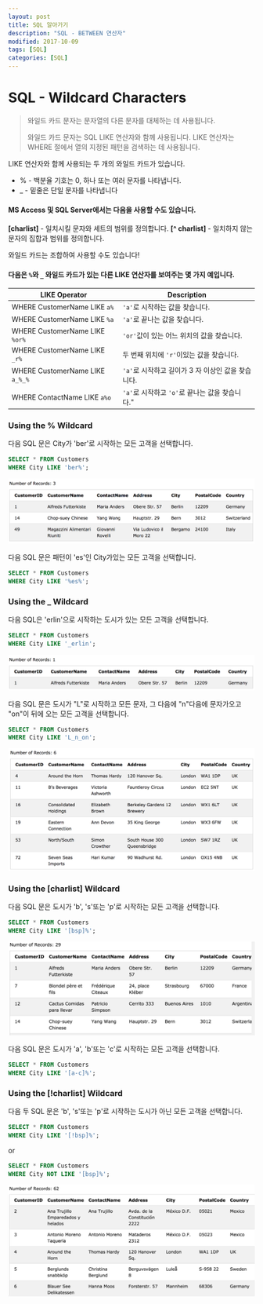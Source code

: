 ```yaml
---
layout: post
title: SQL 알아가기
description: "SQL - BETWEEN 연산자"
modified: 2017-10-09
tags: [SQL]
categories: [SQL]
---
```


# SQL - Wildcard Characters

>와일드 카드 문자는 문자열의 다른 문자를 대체하는 데 사용됩니다. 
>
>와일드 카드 문자는 SQL LIKE 연산자와 함께 사용됩니다. LIKE 연산자는 WHERE 절에서 열의 지정된 패턴을 검색하는 데 사용됩니다. 

LIKE 연산자와 함께 사용되는 두 개의 와일드 카드가 있습니다. 

 - % - 백분율 기호는 0, 하나 또는 여러 문자를 나타냅니다. 
 - _ - 밑줄은 단일 문자를 나타냅니다


#### MS Access 및 SQL Server에서는 다음을 사용할 수도 있습니다. 

**[charlist]** - 일치시킬 문자와 세트의 범위를 정의합니다.
**[^ charlist]** - 일치하지 않는 문자의 집합과 범위를 정의합니다.

와일드 카드는 조합하여 사용할 수도 있습니다! 

#### 다음은 `%`와 `_` 와일드 카드가 있는 다른 LIKE 연산자를 보여주는 몇 가지 예입니다.

|LIKE Operator	|Description|
|----------|-------------|
|WHERE CustomerName LIKE `a%`	|`'a'`로 시작하는 값을 찾습니다.|
|WHERE CustomerName LIKE `%a`	|`'a'`로 끝나는 값을 찾습니다.|
|WHERE CustomerName LIKE `%or%`| `'or'`값이 있는 어느 위치의 값을 찾습니다.|
|WHERE CustomerName LIKE `_r%`	|두 번째 위치에 `'r'`이있는 값을 찾습니다.|
|WHERE CustomerName LIKE `a_%_%`	|`'a'`로 시작하고 길이가 3 자 이상인 값을 찾습니다.|
|WHERE ContactName LIKE `a%o`	|`'a'`로 시작하고 `'o'`로 끝나는 값을 찾습니다."|


### Using the % Wildcard

다음 SQL 문은 City가 'ber'로 시작하는 모든 고객을 선택합니다.

```sql
SELECT * FROM Customers
WHERE City LIKE 'ber%';
```

![](../images/sql-images/bercity.png)

다음 SQL 문은 패턴이 'es'인 City가있는 모든 고객을 선택합니다.

```sql
SELECT * FROM Customers
WHERE City LIKE '%es%';
```

### Using the _ Wildcard

다음 SQL은 'erlin'으로 시작하는 도시가 있는 모든 고객을 선택합니다.

```sql
SELECT * FROM Customers
WHERE City LIKE '_erlin';
```
![](../images/sql-images/elin.png)


다음 SQL 문은 도시가 "L"로 시작하고 모든 문자, 그 다음에 "n"다음에 문자가오고 "on"이 뒤에 오는 모든 고객을 선택합니다.

```sql
SELECT * FROM Customers
WHERE City LIKE 'L_n_on';
```
![](../images/sql-images/l-d-n.png)

### Using the [charlist] Wildcard


다음 SQL 문은 도시가 'b', 's'또는 'p'로 시작하는 모든 고객을 선택합니다.

```sql
SELECT * FROM Customers
WHERE City LIKE '[bsp]%';
```
![](../images/sql-images/bsq.png)

다음 SQL 문은 도시가 'a', 'b'또는 'c'로 시작하는 모든 고객을 선택합니다.
```sql
SELECT * FROM Customers
WHERE City LIKE '[a-c]%';
```

### Using the [!charlist] Wildcard

다음 두 SQL 문은 'b', 's'또는 'p'로 시작하는 도시가 아닌 모든 고객을 선택합니다.

```sql
SELECT * FROM Customers
WHERE City LIKE '[!bsp]%';
```
or

```sql
SELECT * FROM Customers
WHERE City NOT LIKE '[bsp]%';
```
![](../images/sql-images/not%20sss.png)
